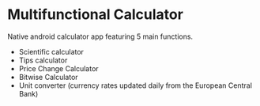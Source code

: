 # Multifunctional Calculator
Native android calculator app featuring 5 main functions.

- Scientific calculator
- Tips calculator
- Price Change Calculator 
- Bitwise Calculator 
- Unit converter (currency rates updated daily from the European Central Bank)
